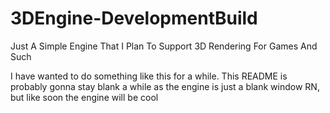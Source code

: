# 3DEngine-DevelopmentBuild
 Just A Simple Engine That I Plan To Support 3D Rendering For Games And Such

I have wanted to do something like this for a while. This README is probably gonna stay blank a while as the engine is just a blank window RN, but like soon the engine will be cool
